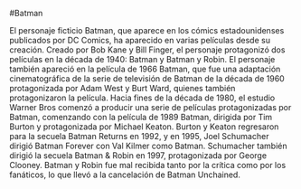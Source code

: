 #Batman

El personaje ficticio Batman, que aparece en los cómics estadounidenses publicados por DC Comics, ha aparecido en varias películas desde su creación. Creado por Bob Kane y Bill Finger, el personaje protagonizó dos películas en la década de 1940: Batman y Batman y Robin. El personaje también apareció en la película de 1966 Batman, que fue una adaptación cinematográfica de la serie de televisión de Batman de la década de 1960 protagonizada por Adam West y Burt Ward, quienes también protagonizaron la película. Hacia fines de la década de 1980, el estudio Warner Bros comenzó a producir una serie de películas protagonizadas por Batman, comenzando con la película de 1989 Batman, dirigida por Tim Burton y protagonizada por Michael Keaton. Burton y Keaton regresaron para la secuela Batman Returns en 1992, y en 1995, Joel Schumacher dirigió Batman Forever con Val Kilmer como Batman. Schumacher también dirigió la secuela Batman & Robin en 1997, protagonizada por George Clooney. Batman y Robin fue mal recibida tanto por la crítica como por los fanáticos, lo que llevó a la cancelación de Batman Unchained.

